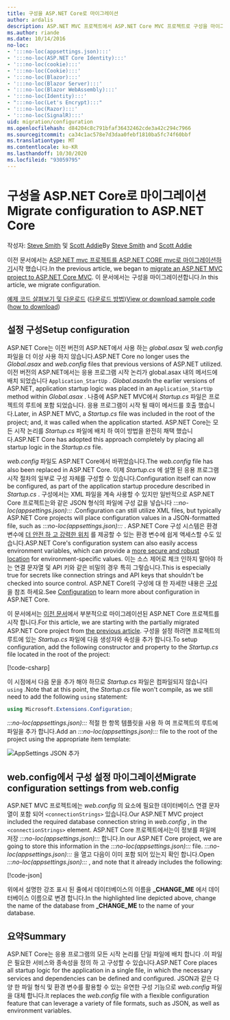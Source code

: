 ```yaml
---
title: 구성을 ASP.NET Core로 마이그레이션
author: ardalis
description: ASP.NET MVC 프로젝트에서 ASP.NET Core MVC 프로젝트로 구성을 마이그레이션하는 방법에 대해 알아봅니다.
ms.author: riande
ms.date: 10/14/2016
no-loc:
- ':::no-loc(appsettings.json):::'
- ':::no-loc(ASP.NET Core Identity):::'
- ':::no-loc(cookie):::'
- ':::no-loc(Cookie):::'
- ':::no-loc(Blazor):::'
- ':::no-loc(Blazor Server):::'
- ':::no-loc(Blazor WebAssembly):::'
- ':::no-loc(Identity):::'
- ":::no-loc(Let's Encrypt):::"
- ':::no-loc(Razor):::'
- ':::no-loc(SignalR):::'
uid: migration/configuration
ms.openlocfilehash: d84204c8c791bfaf36432462cde3a42c294c7966
ms.sourcegitcommit: ca34c1ac578e7d3daa0febf1810ba5fc74f60bbf
ms.translationtype: MT
ms.contentlocale: ko-KR
ms.lasthandoff: 10/30/2020
ms.locfileid: "93059795"
---
```

# <a name="migrate-configuration-to-aspnet-core"></a><span data-ttu-id="bf083-103">구성을 ASP.NET Core로 마이그레이션</span><span class="sxs-lookup"><span data-stu-id="bf083-103">Migrate configuration to ASP.NET Core</span></span>

<span data-ttu-id="bf083-104">작성자: [Steve Smith](https://ardalis.com/) 및 [Scott Addie](https://scottaddie.com)</span><span class="sxs-lookup"><span data-stu-id="bf083-104">By [Steve Smith](https://ardalis.com/) and [Scott Addie](https://scottaddie.com)</span></span>

<span data-ttu-id="bf083-105">이전 문서에서는 [ASP.NET mvc 프로젝트를 ASP.NET CORE mvc로 마이그레이션하기](xref:migration/mvc)시작 했습니다.</span><span class="sxs-lookup"><span data-stu-id="bf083-105">In the previous article, we began to [migrate an ASP.NET MVC project to ASP.NET Core MVC](xref:migration/mvc).</span></span> <span data-ttu-id="bf083-106">이 문서에서는 구성을 마이그레이션합니다.</span><span class="sxs-lookup"><span data-stu-id="bf083-106">In this article, we migrate configuration.</span></span>

<span data-ttu-id="bf083-107">[예제 코드 살펴보기 및 다운로드](https://github.com/dotnet/AspNetCore.Docs/tree/master/aspnetcore/migration/configuration/samples) ([다운로드 방법](xref:index#how-to-download-a-sample))</span><span class="sxs-lookup"><span data-stu-id="bf083-107">[View or download sample code](https://github.com/dotnet/AspNetCore.Docs/tree/master/aspnetcore/migration/configuration/samples) ([how to download](xref:index#how-to-download-a-sample))</span></span>

## <a name="setup-configuration"></a><span data-ttu-id="bf083-108">설정 구성</span><span class="sxs-lookup"><span data-stu-id="bf083-108">Setup configuration</span></span>

<span data-ttu-id="bf083-109">ASP.NET Core는 이전 버전의 ASP.NET에서 사용 하는 *global.asax* 및 *web.config* 파일을 더 이상 사용 하지 않습니다.</span><span class="sxs-lookup"><span data-stu-id="bf083-109">ASP.NET Core no longer uses the *Global.asax* and *web.config* files that previous versions of ASP.NET utilized.</span></span> <span data-ttu-id="bf083-110">이전 버전의 ASP.NET에서는 응용 프로그램 시작 논리가 global.asax 내의 메서드에 배치 되었습니다 `Application_StartUp` . *Global.asax*</span><span class="sxs-lookup"><span data-stu-id="bf083-110">In the earlier versions of ASP.NET, application startup logic was placed in an `Application_StartUp` method within *Global.asax* .</span></span> <span data-ttu-id="bf083-111">나중에 ASP.NET MVC에서 *Startup.cs* 파일은 프로젝트의 루트에 포함 되었습니다. 응용 프로그램이 시작 될 때이 메서드를 호출 했습니다.</span><span class="sxs-lookup"><span data-stu-id="bf083-111">Later, in ASP.NET MVC, a *Startup.cs* file was included in the root of the project; and, it was called when the application started.</span></span> <span data-ttu-id="bf083-112">ASP.NET Core는 모든 시작 논리를 *Startup.cs* 파일에 배치 하 여이 방법을 완전히 채택 했습니다.</span><span class="sxs-lookup"><span data-stu-id="bf083-112">ASP.NET Core has adopted this approach completely by placing all startup logic in the *Startup.cs* file.</span></span>

<span data-ttu-id="bf083-113">*web.config* 파일도 ASP.NET Core에서 바뀌었습니다.</span><span class="sxs-lookup"><span data-stu-id="bf083-113">The *web.config* file has also been replaced in ASP.NET Core.</span></span> <span data-ttu-id="bf083-114">이제 *Startup.cs* 에 설명 된 응용 프로그램 시작 절차의 일부로 구성 자체를 구성할 수 있습니다.</span><span class="sxs-lookup"><span data-stu-id="bf083-114">Configuration itself can now be configured, as part of the application startup procedure described in *Startup.cs* .</span></span> <span data-ttu-id="bf083-115">구성에서는 XML 파일을 계속 사용할 수 있지만 일반적으로 ASP.NET Core 프로젝트는와 같은 JSON 형식의 파일에 구성 값을 넣습니다 *:::no-loc(appsettings.json):::* .</span><span class="sxs-lookup"><span data-stu-id="bf083-115">Configuration can still utilize XML files, but typically ASP.NET Core projects will place configuration values in a JSON-formatted file, such as *:::no-loc(appsettings.json):::* .</span></span> <span data-ttu-id="bf083-116">ASP.NET Core 구성 시스템은 환경 변수에 [더 안전 하 고 강력한 위치](xref:security/app-secrets) 를 제공할 수 있는 환경 변수에 쉽게 액세스할 수도 있습니다.</span><span class="sxs-lookup"><span data-stu-id="bf083-116">ASP.NET Core's configuration system can also easily access environment variables, which can provide a [more secure and robust location](xref:security/app-secrets) for environment-specific values.</span></span> <span data-ttu-id="bf083-117">이는 소스 제어로 체크 인하지 말아야 하는 연결 문자열 및 API 키와 같은 비밀의 경우 특히 그렇습니다.</span><span class="sxs-lookup"><span data-stu-id="bf083-117">This is especially true for secrets like connection strings and API keys that shouldn't be checked into source control.</span></span> <span data-ttu-id="bf083-118">ASP.NET Core의 구성에 대 한 자세한 내용은 [구성](xref:fundamentals/configuration/index) 을 참조 하세요.</span><span class="sxs-lookup"><span data-stu-id="bf083-118">See [Configuration](xref:fundamentals/configuration/index) to learn more about configuration in ASP.NET Core.</span></span>

<span data-ttu-id="bf083-119">이 문서에서는 [이전 문서](xref:migration/mvc)에서 부분적으로 마이그레이션된 ASP.NET Core 프로젝트를 시작 합니다.</span><span class="sxs-lookup"><span data-stu-id="bf083-119">For this article, we are starting with the partially migrated ASP.NET Core project from [the previous article](xref:migration/mvc).</span></span> <span data-ttu-id="bf083-120">구성을 설정 하려면 프로젝트의 루트에 있는 *Startup.cs* 파일에 다음 생성자와 속성을 추가 합니다.</span><span class="sxs-lookup"><span data-stu-id="bf083-120">To setup configuration, add the following constructor and property to the *Startup.cs* file located in the root of the project:</span></span>

[!code-csharp[](configuration/samples/WebApp1/src/WebApp1/Startup.cs?range=11-16)]

<span data-ttu-id="bf083-121">이 시점에서 다음 문을 추가 해야 하므로 *Startup.cs* 파일은 컴파일되지 않습니다 `using` .</span><span class="sxs-lookup"><span data-stu-id="bf083-121">Note that at this point, the *Startup.cs* file won't compile, as we still need to add the following `using` statement:</span></span>

```csharp
using Microsoft.Extensions.Configuration;
```

<span data-ttu-id="bf083-122">*:::no-loc(appsettings.json):::* 적절 한 항목 템플릿을 사용 하 여 프로젝트의 루트에 파일을 추가 합니다.</span><span class="sxs-lookup"><span data-stu-id="bf083-122">Add an *:::no-loc(appsettings.json):::* file to the root of the project using the appropriate item template:</span></span>

![AppSettings JSON 추가](configuration/_static/add-appsettings-json.png)

## <a name="migrate-configuration-settings-from-webconfig"></a><span data-ttu-id="bf083-124">web.config에서 구성 설정 마이그레이션</span><span class="sxs-lookup"><span data-stu-id="bf083-124">Migrate configuration settings from web.config</span></span>

<span data-ttu-id="bf083-125">ASP.NET MVC 프로젝트에는 *web.config* 의 요소에 필요한 데이터베이스 연결 문자열이 포함 되어 `<connectionStrings>` 있습니다.</span><span class="sxs-lookup"><span data-stu-id="bf083-125">Our ASP.NET MVC project included the required database connection string in *web.config* , in the `<connectionStrings>` element.</span></span> <span data-ttu-id="bf083-126">ASP.NET Core 프로젝트에서는이 정보를 파일에 저장 *:::no-loc(appsettings.json):::* 합니다.</span><span class="sxs-lookup"><span data-stu-id="bf083-126">In our ASP.NET Core project, we are going to store this information in the *:::no-loc(appsettings.json):::* file.</span></span> <span data-ttu-id="bf083-127">*:::no-loc(appsettings.json):::* 을 열고 다음이 이미 포함 되어 있는지 확인 합니다.</span><span class="sxs-lookup"><span data-stu-id="bf083-127">Open *:::no-loc(appsettings.json):::* , and note that it already includes the following:</span></span>

[!code-json[](../migration/configuration/samples/WebApp1/src/WebApp1/:::no-loc(appsettings.json):::?highlight=4)]

<span data-ttu-id="bf083-128">위에서 설명한 강조 표시 된 줄에서 데이터베이스의 이름을 **_CHANGE_ME** 에서 데이터베이스 이름으로 변경 합니다.</span><span class="sxs-lookup"><span data-stu-id="bf083-128">In the highlighted line depicted above, change the name of the database from **_CHANGE_ME** to the name of your database.</span></span>

## <a name="summary"></a><span data-ttu-id="bf083-129">요약</span><span class="sxs-lookup"><span data-stu-id="bf083-129">Summary</span></span>

<span data-ttu-id="bf083-130">ASP.NET Core는 응용 프로그램의 모든 시작 논리를 단일 파일에 배치 합니다 .이 파일은 필요한 서비스와 종속성을 정의 하 고 구성할 수 있습니다.</span><span class="sxs-lookup"><span data-stu-id="bf083-130">ASP.NET Core places all startup logic for the application in a single file, in which the necessary services and dependencies can be defined and configured.</span></span> <span data-ttu-id="bf083-131">JSON과 같은 다양 한 파일 형식 및 환경 변수를 활용할 수 있는 유연한 구성 기능으로 *web.config* 파일을 대체 합니다.</span><span class="sxs-lookup"><span data-stu-id="bf083-131">It replaces the *web.config* file with a flexible configuration feature that can leverage a variety of file formats, such as JSON, as well as environment variables.</span></span>
